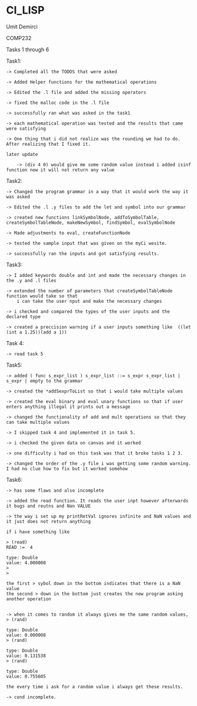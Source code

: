 # CI_LISP

Umit Demirci

COMP232

Tasks 1 through 6

Task1:

    -> Completed all the TODOS that were asked

    -> Added Helper functions for the mathematical operations

    -> Edited the .l file and added the missing operators

    -> fixed the malloc code in the .l file

    -> successfully ran what was asked in the task1

    -> each mathematical operation was tested and the results that came were satisfying

    -> One thing that i did not realize was the rounding we had to do. After realizing that I fixed it.

    later update

        -> (div 4 0) would give me some random value instead i added isinf function now it will not return any value


Task2:

    -> Changed the program grammar in a way that it would work the way it was asked

    -> Edited the .l .y files to add the let and symbol into our grammar

    -> created new functions linkSymbolNode, addToSymbolTable, createSymbolTableNode, makeNewSymbol, findSymbol, evalSymbolNode

    -> Made adjustments to eval, createFunctionNode

    -> tested the sample input that was given on the myCi wesite.

    -> successfully ran the inputs and got satisfying results.



Task3:

    -> I added keywords double and int and made the necessary changes in the .y and .l files

    -> extended the number of parameters that createSymbolTableNode function would take so that
        i can take the user nput and make the necessary changes

    -> i checked and compared the types of the user inputs and the declared type

    -> created a preccision warning if a user inputs something like  ((let (int a 1.25))(add a 1))

Task 4:

    -> read task 5

Task5:


    -> added ( func s_expr_list ) s_expr_list ::= s_expr s_expr_list | s_expr | empty to the grammar

    -> created the *addSexprToList so that i would take multiple values

    -> created the eval binary and eval unary functions so that if user enters anything illegal it prints out a message

    -> changed the functionality of add and mult operations so that they can take multiple values

    -> I skipped task 4 and implemented it in task 5.

    -> i checked the given data on canvas and it worked

    -> one difficulty i had on this task was that it broke tasks 1 2 3.

    -> changed the order of the .y file i was getting some random warning. I had no clue how to fix but it worked somehow

Task6:

    -> has some flaws and also incomplete

    -> added the read function. It reads the user inpt however afterwards it bugs and reutns and Nan VALUE

    -> the way i set up my printRetVal ignores infinite and NaN values and it just does not return anything

    if i have something like

    > (read)
    READ :=  4

    type: Double
    value: 4.000000
    >
    >

    the first > sybol down in the bottom indicates that there is a NaN value
    the second > down in the bottom just creates the new program asking another operation


    -> when it comes to random it always gives me the same random values,
    > (rand)

    type: Double
    value: 0.000008
    > (rand)

    type: Double
    value: 0.131538
    > (rand)

    type: Double
    value: 0.755605

    the every time i ask for a random value i always get these results.

    -> cond incomplete.

